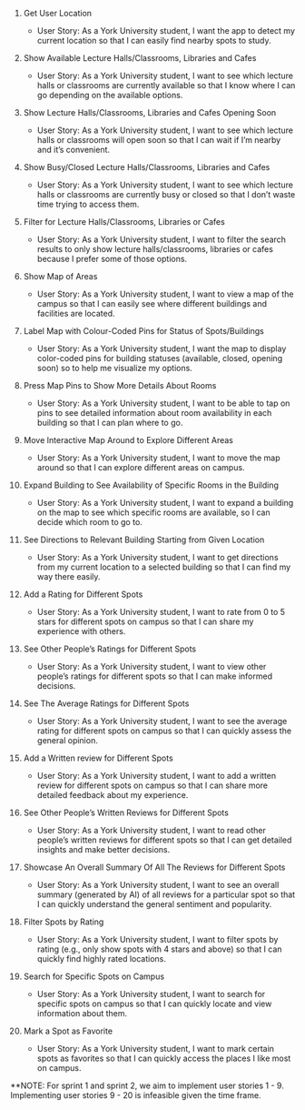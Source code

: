 1) Get User Location
    - User Story: As a York University student, I want the app to detect my current location so that I can easily find nearby spots to study.

2) Show Available Lecture Halls/Classrooms, Libraries and Cafes
    - User Story: As a York University student, I want to see which lecture halls or classrooms are currently available so that I know where I can go depending on the available options.

3) Show Lecture Halls/Classrooms, Libraries and Cafes Opening Soon
    - User Story: As a York University student, I want to see which lecture halls or classrooms will open soon so that I can wait if I’m nearby and it’s convenient.

4) Show Busy/Closed Lecture Halls/Classrooms, Libraries and Cafes
    - User Story: As a York University student, I want to see which lecture halls or classrooms are currently busy or closed so that I don’t waste time trying to access them.

5) Filter for Lecture Halls/Classrooms, Libraries or Cafes
    - User Story: As a York University student, I want to filter the search results to only show lecture halls/classrooms, libraries or cafes because I prefer some of those options.

6) Show Map of Areas
    - User Story: As a York University student, I want to view a map of the campus so that I can easily see where different buildings and facilities are located.

7) Label Map with Colour-Coded Pins for Status of Spots/Buildings
     - User Story: As a York University student, I want the map to display color-coded pins for building statuses (available, closed, opening soon) so to help me visualize my options.

8) Press Map Pins to Show More Details About Rooms
    - User Story: As a York University student, I want to be able to tap on pins to see detailed information about room availability in each building so that I can plan where to go.

9) Move Interactive Map Around to Explore Different Areas
    - User Story: As a York University student, I want to move the map around so that I can explore different areas on campus.

10) Expand Building to See Availability of Specific Rooms in the Building
    - User Story: As a York University student, I want to expand a building on the map to see which specific rooms are available, so I can decide which room to go to.

11) See Directions to Relevant Building Starting from Given Location
    - User Story: As a York University student, I want to get directions from my current location to a selected building so that I can find my way there easily.

12) Add a Rating for Different Spots
    - User Story: As a York University student, I want to rate from 0 to 5 stars for different spots on campus so that I can share my experience with others.

13) See Other People’s Ratings for Different Spots
    - User Story: As a York University student, I want to view other people’s ratings for different spots so that I can make informed decisions.

14) See The Average Ratings for Different Spots
    - User Story: As a York University student, I want to see the average rating for different spots on campus so that I can quickly assess the general opinion.

15) Add a Written review for Different Spots
    - User Story: As a York University student, I want to add a written review for different spots on campus so that I can share more detailed feedback about my experience.

16) See Other People’s Written Reviews for Different Spots
    - User Story: As a York University student, I want to read other people’s written reviews for different spots so that I can get detailed insights and make better decisions.

17) Showcase An Overall Summary Of All The Reviews for Different Spots
    - User Story: As a York University student, I want to see an overall summary (generated by AI) of all reviews for a particular spot so that I can quickly understand the general sentiment and popularity.

18) Filter Spots by Rating
    - User Story: As a York University student, I want to filter spots by rating (e.g., only show spots with 4 stars and above) so that I can quickly find highly rated locations.

19) Search for Specific Spots on Campus
    - User Story: As a York University student, I want to search for specific spots on campus so that I can quickly locate and view information about them.

20) Mark a Spot as Favorite
    - User Story: As a York University student, I want to mark certain spots as favorites so that I can quickly access the places I like most on campus.

**NOTE: For sprint 1 and sprint 2, we aim to implement user stories 1 - 9. Implementing user stories 9 - 20 is infeasible given the time frame.